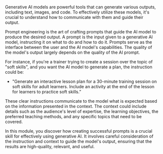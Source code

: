 Generative AI models are powerful tools that can generate various outputs, including text, images, and code. To effectively utilize these models, it's crucial to understand how to communicate with them and guide their output.

Prompt engineering is the art of crafting prompts that guide the AI model to produce the desired output. A prompt is the input given to a generative AI model, instructing it on what to do and how to do it. Prompts serve as the interface between the user and the AI model's capabilities. The quality of the model's output largely depends on the quality of the AI prompt.

For instance, if you're a trainer trying to create a session over the topic of "soft skills", and you want the AI model to generate a plan, the instruction could be:

- "Generate an interactive lesson plan for a 30-minute training session on soft skills for adult learners. Include an activity at the end of the lesson for learners to practice soft skills.”

These clear instructions communicate to the model what is expected based on the information presented in the context. The context could include details such as the audience's level of expertise, the learning objectives, the preferred teaching methods, and any specific topics that need to be covered.

In this module, you discover how creating successful prompts is a crucial skill for effectively using generative AI. It involves careful consideration of the instruction and context to guide the model's output, ensuring that the results are high-quality, relevant, and useful.

